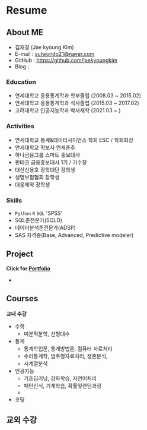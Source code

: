 # Resume

## About ME
<!--
![프로필사진]()
-->
- 김재경 (Jae kyoung Kim)
- E-mail : sulwondo21@naver.com
- GitHub : <https://github.com/jaekyoungkim>
- Blog : 

### Education

- 연세대학교 응용통계학과 학부졸업 (2008.03 ~ 2015.02)
- 연세대학교 응용통계학과 석사졸업 (2015.03 ~ 2017.02)
- 고려대학교 인공지능학과 박사재학 (2021.03 ~ )

### Activities

- 연세대학교 통계&데이터사이언스 학회 ESC / 학회회장
- 연세대학교 학보사 연세춘추
- 하나금융그룹 스마트 홍보대사 
- 핀테크 금융홍보대사 1기 / 기수장
- 대산신용호 장학대단 장학생
- 생명보험협회 장학생
- 대웅제약 장학생

### Skills

- `Python` `R` `SQL` 'SPSS' 
- SQL준전문가(SQLD)
- 데이터분석준전문가(ADSP)
- SAS 자격증(Base, Advanced, Predictive modeler)

## Project

__Click for [Portfolio]()__

- 


## Courses

**교내 수강**  
- 수학
    - 미분적분학, 선형대수
- 통계
    - 통계학입문, 통계방법론, 컴퓨터 자료처리
    - 수리통계학, 범주형자료처리, 생존분석, 
    - 시계열분석
- 인공지능
    - 기초딥러닝, 강화학습, 자연어처리
    - 패턴인식, 기계학습, 확률및랜덤과정
    - 
- 코딩


**교외 수강**  
- 
